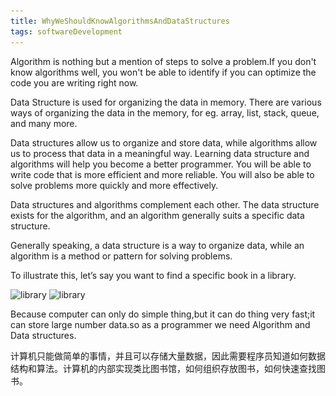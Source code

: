 ```yaml
---
title: WhyWeShouldKnowAlgorithmsAndDataStructures
tags: softwareDevelopment
---
```



Algorithm is nothing but a mention of steps to solve a problem.If you don't know algorithms well, you won't be able to identify if you can optimize the code you are writing right now.

Data Structure is used for organizing the data in memory. There are various ways of organizing the data in the memory, for eg. array, list, stack, queue, and many more.

Data structures allow us to organize and store data, while algorithms allow us to process that data in a meaningful way. Learning data structure and algorithms will help you become a better programmer. You will be able to write code that is more efficient and more reliable. You will also be able to solve problems more quickly and more effectively.


Data structures and algorithms complement each other. The data structure exists for the algorithm, and an algorithm generally suits a specific data structure.

Generally speaking, a data structure is a way to organize data, while an algorithm is a method or pattern for solving problems.

To illustrate this, let’s say you want to find a specific book in a library.

![library](images\GITHUB.png)
![library](source\_posts\golangQA\GITHUB.png)




Because computer can only do simple thing,but it can do thing very fast;it can store large number data.so as a programmer we need Algorithm and Data structures.

计算机只能做简单的事情，并且可以存储大量数据，因此需要程序员知道如何数据结构和算法。计算机的内部实现类比图书馆，如何组织存放图书，如何快速查找图书。